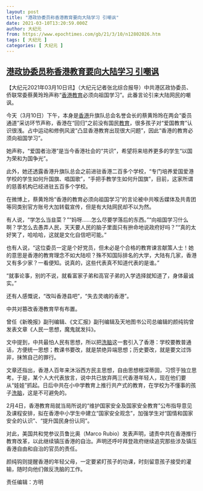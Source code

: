 ```yaml
---
layout: post
title: "港政协委员称香港教育要向大陆学习 引嘲讽"
date: 2021-03-10T13:20:59.000Z
author: 大纪元
from: https://www.epochtimes.com/gb/21/3/10/n12802026.htm
tags: [ 大纪元 ]
categories: [ 大纪元 ]
---
```

<!--1615382459000-->
[港政协委员称香港教育要向大陆学习 引嘲讽](https://www.epochtimes.com/gb/21/3/10/n12802026.htm)
------

<div>
<p>【大纪元2021年03月10日讯】（大纪元记者张北综合报导）中共港区政协委员、侨联常委蔡黄玲玲声称“<a href="https://www.epochtimes.com/gb/tag/%E9%A6%99%E6%B8%AF.html">香港</a><a href="https://www.epochtimes.com/gb/tag/%E6%95%99%E8%82%B2.html">教育</a>必须向祖国学习”。此番言论引来大陆网民的嘲讽。</p><p>今天（3月10日）下午，本身是<a href="https://www.epochtimes.com/gb/tag/%E9%A6%99%E6%B8%AF.html">香港</a>升旗队总会名誉会长的蔡黄玲玲在两会“委员通道”采访环节声称，香港在“回归”之前没有国民<a href="https://www.epochtimes.com/gb/tag/%E6%95%99%E8%82%B2.html">教育</a>，很多孩子对“爱国教育”认识很浅。占中运动和修例风波“凸显香港教育出现很大问题”，因此“香港的教育必须向祖国学习”。</p><p>她声称，“爱国者治港”是当今香港社会的“共识”，希望将来培养更多的学生“以国为荣和为国争光”。</p><p>此外，她还透露香港升旗队总会之前进驻香港二百多个学校，“专门培养爱国爱港学校的学生如何升国旗、唱国歌”，“手把手教学生如何升国旗”，目前，这家所谓的慈善机构已经进驻五百多个学校。</p><p>在微博上，蔡黄玲玲“香港的教育必须向祖国学习”的言论被中共喉舌媒体及共青团等同类别官方账号大加转载宣传，但是有大陆网民却不以为然。</p><p>有人说，“学怎么当韭菜？”“妈呀……怎么尽要学落后的东西。”“向祖国学习什么啊？学怎么去愚弄人民，天天要人民的脑子里面只有拚命地说政府好吗？”“真的太好笑了，哈哈哈，这就是文化自信吧可能。”</p><p>也有人说，“这位委员一定是个好党员，但未必是个合格的教育谏言献策人士！她的意思是香港的教育理念不如大陆呗？殊不知国际排名的大学，大陆有几家，香港又有多少家？一看便知。说真的，这些代表真不知道代表的是谁。”</p><p>“就事论事，别的不说，就看富家子弟和高官子弟的入学选择就知道了，身体最诚实。”</p><p>还有人感慨说，“改叫香港县吧”，“失去灵魂的香港”。</p><p>中共对篡改香港教育早有布置。</p><p>曾任《新晚报》副刊编辑、《文汇报》副刊编辑及天地图书公司总编辑的颜纯钩曾发表文章《人民一思想，魔鬼就发抖》。</p><p>文中提到，中共最怕人民有思想，所以把<a href="https://www.epochtimes.com/gb/tag/%E6%B4%97%E8%84%91.html">洗脑</a>这一套引入了香港：学校要教普通话，方便统一思想；教课书要改，就是禁绝异端思想；历史要改，就是要文过饰非，抹煞自己的罪行。</p><p>文章还指出，香港人百年来沐浴西方民主思想，自由思想根深蒂固，习惯于独立思考。于是，某个人大代表放言，说中共已放弃两三代香港年轻人，现在他们要从“娃娃”抓起。日后中共在小中学教育上推行共产式的教育，在学校为不懂事的孩子<a href="https://www.epochtimes.com/gb/tag/%E6%B4%97%E8%84%91.html">洗脑</a>，这是不可避免的。</p><p>2月4日，香港教育局就当局所说的“维护国家安全及国家安全教育”公布指导意见及课程安排，拟在香港中小学生中建立“国家安全观念”，加强学生对“国情和国家安全的认识”、“提升国民身份认同”。</p><p>对此，美国共和党参议员鲁比奥（Marco Rubio）发表声明，谴责中共在香港推行教育改革，以此继续镇压香港的自治。声明还呼吁拜登政府继续追究那些涉及镇压香港自由和自治的官员的责任。</p><p>颜纯钩则提醒香港的年轻父母，一定要紧盯孩子的功课，时刻留意孩子接受的灌输，随时向他们做反洗脑的工作。</p><p>责任编辑：方明</p>
</div>
